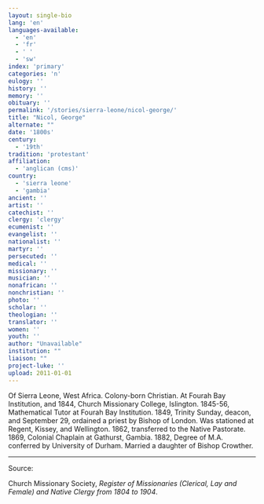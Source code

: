 ```yaml
---
layout: single-bio
lang: 'en'
languages-available:
  - 'en'
  - 'fr'
  - ' '
  - 'sw'
index: 'primary'
categories: 'n'
eulogy: ''
history: ''
memory: ''
obituary: ''
permalink: '/stories/sierra-leone/nicol-george/'
title: "Nicol, George"
alternate: ""
date: '1800s'
century:
  - '19th'
tradition: 'protestant'
affiliation:
  - 'anglican (cms)'
country:
  - 'sierra leone'
  - 'gambia'
ancient: ''
artist: ''
catechist: ''
clergy: 'clergy'
ecumenist: ''
evangelist: ''
nationalist: ''
martyr: ''
persecuted: ''
medical: ''
missionary: ''
musician: ''
nonafrican: ''
nonchristian: ''
photo: ''
scholar: ''
theologian: ''
translator: ''
women: ''
youth: ''
author: "Unavailable"
institution: ""
liaison: ""
project-luke: ''
upload: 2011-01-01
---
```




Of Sierra Leone, West Africa.  Colony-born Christian.  At Fourah Bay Institution, and 1844, Church Missionary College, Islington.  1845-56, Mathematical Tutor at Fourah Bay Institution.  1849, Trinity Sunday, deacon, and September 29, ordained a priest by Bishop of London.  Was stationed at Regent, Kissey, and Wellington.  1862, transferred to the Native Pastorate.  1869, Colonial Chaplain at Gathurst, Gambia.  1882, Degree of M.A. conferred by University of Durham.  Married a daughter of Bishop Crowther.

---

Source:

Church Missionary Society, *Register of Missionaries (Clerical, Lay and Female) and Native Clergy from 1804 to 1904*.
